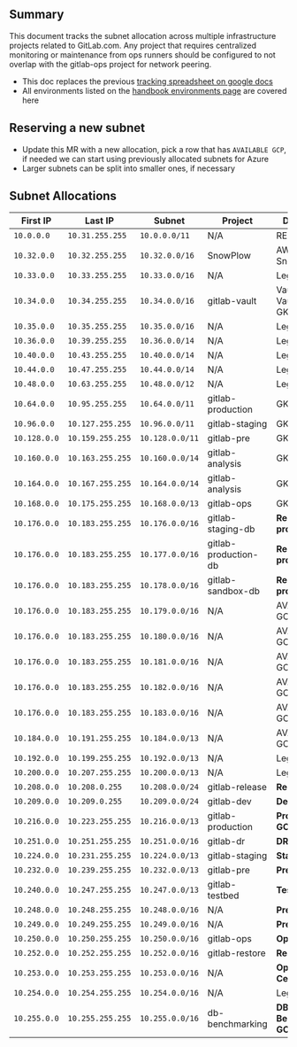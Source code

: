 ## Summary

This document tracks the subnet allocation across multiple infrastructure
projects related to GitLab.com. Any project that requires centralized monitoring
or maintenance from ops runners should be configured to not overlap with the
gitlab-ops project for network peering.

* This doc replaces the previous [tracking spreadsheet on google docs](https://docs.google.com/spreadsheets/d/1l-Oxx8dqHqGnrQ23iVP9XGYariFGPFDuZkqFj4KOe5A/edit#gid=0)
* All environments listed on the [handbook environments page](https://about.gitlab.com/handbook/engineering/infrastructure/environments/) are covered here

## Reserving a new subnet

- Update this MR with a new allocation, pick a row that has `AVAILABLE GCP`, if
  needed we can start using previously allocated subnets for Azure
- Larger subnets can be split into smaller ones, if necessary

## Subnet Allocations

| First IP | Last IP | Subnet | Project | Description
| -------  | ------  | -----  | ------  | --------
| `10.0.0.0`      | `10.31.255.255`    | `10.0.0.0/11`    | N/A                    | RESERVED
| `10.32.0.0`     | `10.32.255.255`    | `10.32.0.0/16`   | SnowPlow               | AWS-SnowPlow
| `10.33.0.0`     | `10.33.255.255`    | `10.33.0.0/16`   | N/A                    | Legacy Azure
| `10.34.0.0`     | `10.34.255.255`    | `10.34.0.0/16`   | gitlab-vault           | Vault and Vault-nonprod GKE
| `10.35.0.0`     | `10.35.255.255`    | `10.35.0.0/16`   | N/A                    | Legacy Azure
| `10.36.0.0`     | `10.39.255.255`    | `10.36.0.0/14`   | N/A                    | Legacy Azure
| `10.40.0.0`     | `10.43.255.255`    | `10.40.0.0/14`   | N/A                    | Legacy Azure
| `10.44.0.0`     | `10.47.255.255`    | `10.44.0.0/14`   | N/A                    | Legacy Azure
| `10.48.0.0`     | `10.63.255.255`    | `10.48.0.0/12`   | N/A                    | Legacy Azure
| `10.64.0.0`     | `10.95.255.255`    | `10.64.0.0/11`   | gitlab-production      | GKE pods
| `10.96.0.0`     | `10.127.255.255`   | `10.96.0.0/11`   | gitlab-staging         | GKE pods
| `10.128.0.0`    | `10.159.255.255`   | `10.128.0.0/11`  | gitlab-pre             | GKE pods
| `10.160.0.0`    | `10.163.255.255`   | `10.160.0.0/14`  | gitlab-analysis        | GKE pods
| `10.164.0.0`    | `10.167.255.255`   | `10.164.0.0/14`  | gitlab-analysis        | GKE pods
| `10.168.0.0`    | `10.175.255.255`   | `10.168.0.0/13`  | gitlab-ops             | GKE pods
| `10.176.0.0`    | `10.183.255.255`   | `10.176.0.0/16`  | gitlab-staging-db      | **Repeatable db provisioning**
| `10.176.0.0`    | `10.183.255.255`   | `10.177.0.0/16`  | gitlab-production-db   | **Repeatable db provisioning**
| `10.176.0.0`    | `10.183.255.255`   | `10.178.0.0/16`  | gitlab-sandbox-db      | **Repeatable db provisioning**
| `10.176.0.0`    | `10.183.255.255`   | `10.179.0.0/16`  | N/A                    | AVAILABLE GCP
| `10.176.0.0`    | `10.183.255.255`   | `10.180.0.0/16`  | N/A                    | AVAILABLE GCP
| `10.176.0.0`    | `10.183.255.255`   | `10.181.0.0/16`  | N/A                    | AVAILABLE GCP
| `10.176.0.0`    | `10.183.255.255`   | `10.182.0.0/16`  | N/A                    | AVAILABLE GCP
| `10.176.0.0`    | `10.183.255.255`   | `10.183.0.0/16`  | N/A                    | AVAILABLE GCP
| `10.184.0.0`    | `10.191.255.255`   | `10.184.0.0/13`  | N/A                    | AVAILABLE GCP
| `10.192.0.0`    | `10.199.255.255`   | `10.192.0.0/13`  | N/A                    | Legacy Azure
| `10.200.0.0`    | `10.207.255.255`   | `10.200.0.0/13`  | N/A                    | Legacy Azure
| `10.208.0.0`    | `10.208.0.255`     | `10.208.0.0/24`  | gitlab-release         | **Release GCP**
| `10.209.0.0`    | `10.209.0.255`     | `10.209.0.0/24`  | gitlab-dev             | **Dev GCP**
| `10.216.0.0`    | `10.223.255.255`   | `10.216.0.0/13`  | gitlab-production      | **Production GCP**
| `10.251.0.0`    | `10.251.255.255`   | `10.251.0.0/16`  | gitlab-dr              | **DR GCP**
| `10.224.0.0`    | `10.231.255.255`   | `10.224.0.0/13`  | gitlab-staging         | **Staging GCP**
| `10.232.0.0`    | `10.239.255.255`   | `10.232.0.0/13`  | gitlab-pre             | **PreProd GCP**
| `10.240.0.0`    | `10.247.255.255`   | `10.247.0.0/13`  | gitlab-testbed         | **Testbed GCP**
| `10.248.0.0`    | `10.248.255.255`   | `10.248.0.0/16`  | N/A                    | **PreProd GCP**
| `10.249.0.0`    | `10.249.255.255`   | `10.249.0.0/16`  | N/A                    | **PreProd GCP**
| `10.250.0.0`    | `10.250.255.255`   | `10.250.0.0/16`  | gitlab-ops             | **Ops GCP**
| `10.252.0.0`    | `10.252.255.255`   | `10.252.0.0/16`  | gitlab-restore         | **Restore GCP**
| `10.253.0.0`    | `10.253.255.255`   | `10.253.0.0/16`  | N/A                    | **Ops GCP US-Central1**
| `10.254.0.0`    | `10.254.255.255`   | `10.254.0.0/16`  | N/A                    | Legacy Azure
| `10.255.0.0`    | `10.255.255.255`   | `10.255.0.0/16`  | db-benchmarking        | **DB Benchmarking GCP**
